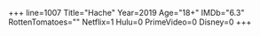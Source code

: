 +++
line=1007
Title="Hache"
Year=2019
Age="18+"
IMDb="6.3"
RottenTomatoes=""
Netflix=1
Hulu=0
PrimeVideo=0
Disney=0
+++

